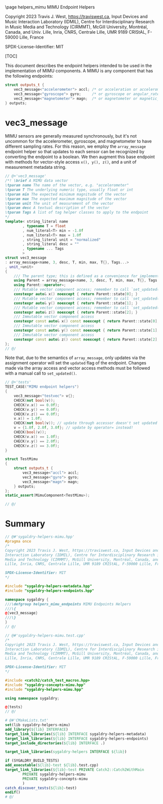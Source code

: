 \page helpers_mimu MIMU Endpoint Helpers

Copyright 2023 Travis J. West, https://traviswest.ca, Input Devices and Music
Interaction Laboratory (IDMIL), Centre for Interdisciplinary Research in Music
Media and Technology (CIRMMT), McGill University, Montréal, Canada, and Univ.
Lille, Inria, CNRS, Centrale Lille, UMR 9189 CRIStAL, F-59000 Lille, France

SPDX-License-Identifier: MIT

[TOC]

This document describes the endpoint helpers intended to be used in the
implementation of MIMU components. A MIMU is any component that has the
following endpoints:

```cpp
struct outputs_t {
    vec3_message<"accelerometer"> accl; /* or acceleration or accelerometer or accel or a */
    vec3_message<"gyroscope"> gyro;     /* or gyroscope or angular_rate or g */
    vec3_message<"magnetometer"> magn;  /* or magnetometer or magnetic_field or m */
} outputs;
```

# vec3_message

MIMU sensors are generally measured synchronously, but it's not uncommon for
the accelerometer, gyroscope, and magnetometer to have different sampling
rates. For this reason, we employ the `array_message` endpoint helper so that
updates to each sensor can be recognized by converting the endpoint to a
boolean. We then augment this base endpoint with methods for vector-style
access `x(), y(), z()`, and a unit of measurement metadata string.

```cpp
// @+'vec3_message'
/*! \brief A MIMU data vector
\tparam name The name of the vector, e.g. "accelerometer"
\tparam T The underlying numeric type, usually float or int
\tparam min The expected minimum magnitude of the vector
\tparam max The expected maximum magnitude of the vector
\tparam unit The unit of measurement of the vector
\tparam desc A textual description of the vector
\tparam Tags A list of tag helper classes to apply to the endpoint
*/
template< string_literal name
        , typename T = float
        , num_literal<T> min = -1.0f
        , num_literal<T> max = 1.0f
        , string_literal unit = "normalized"
        , string_literal desc = ""
        , typename ... Tags
        >
struct vec3_message
: array_message<name, 3, desc, T, min, max, T{}, Tags...>
, unit_<unit>
{
    /// The parent type; this is defined as a convenience for implementation and shouldn't be treated as part of the public API
    using Parent = array_message<name, 3, desc, T, min, max, T{}, Tags...>;
    using Parent::operator=;
    /// Mutable vector component access; remember to call `set_updated()` if you change the value of the vector.
    constexpr auto& x() noexcept { return Parent::state[0]; }
    /// Mutable vector component access; remember to call `set_updated()` if you change the value of the vector.
    constexpr auto& y() noexcept { return Parent::state[1]; }
    /// Mutable vector component access; remember to call `set_updated()` if you change the value of the vector.
    constexpr auto& z() noexcept { return Parent::state[2]; }
    /// Immutable vector component access
    constexpr const auto& x() const noexcept { return Parent::state[0]; }
    /// Immutable vector component access
    constexpr const auto& y() const noexcept { return Parent::state[1]; }
    /// Immutable vector component access
    constexpr const auto& z() const noexcept { return Parent::state[2]; }
};
// @/
```
Note that, due to the semantics of `array_message`, only updates via the
assignment operator will set the `updated` flag of the endpoint. Changes
made via the array access and vector access methods must be followed with
a manual call to `set_updated()`.

```cpp
// @+'tests'
TEST_CASE("MIMU endpoint helpers")
{
    vec3_message<"testvec"> v{};
    CHECK(not bool(v));
    CHECK(v.x() == 0.0f);
    CHECK(v.y() == 0.0f);
    CHECK(v.z() == 0.0f);
    v.x() = 1.0f;
    CHECK(not bool(v)); // update through accessor doesn't set updated flag
    v = {1.0f, 2.0f, 3.0f}; // update by operator= instead!
    CHECK(bool(v));
    CHECK(v.x() == 1.0f);
    CHECK(v.y() == 2.0f);
    CHECK(v.z() == 3.0f);
}

struct TestMimu
{
    struct outputs_t {
        vec3_message<"accl"> accl;
        vec3_message<"gyro"> gyro;
        vec3_message<"magn"> magn;
    } outputs;
};
static_assert(MimuComponent<TestMimu>);

// @/
```

# Summary

```cpp
// @#'sygaldry-helpers-mimu.hpp'
#pragma once
/*
Copyright 2023 Travis J. West, https://traviswest.ca, Input Devices and Music
Interaction Laboratory (IDMIL), Centre for Interdisciplinary Research in Music
Media and Technology (CIRMMT), McGill University, Montréal, Canada, and Univ.
Lille, Inria, CNRS, Centrale Lille, UMR 9189 CRIStAL, F-59000 Lille, France

SPDX-License-Identifier: MIT
*/

#include "sygaldry-helpers-metadata.hpp"
#include "sygaldry-helpers-endpoints.hpp"

namespace sygaldry {
///\defgroup helpers_mimu_endpoints MIMU Endpoints Helpers
///\{
@{vec3_message}
///\}
}
// @/

// @#'sygaldry-helpers-mimu.test.cpp'
/*
Copyright 2023 Travis J. West, https://traviswest.ca, Input Devices and Music
Interaction Laboratory (IDMIL), Centre for Interdisciplinary Research in Music
Media and Technology (CIRMMT), McGill University, Montréal, Canada, and Univ.
Lille, Inria, CNRS, Centrale Lille, UMR 9189 CRIStAL, F-59000 Lille, France

SPDX-License-Identifier: MIT
*/

#include <catch2/catch_test_macros.hpp>
#include "sygaldry-concepts-mimu.hpp"
#include "sygaldry-helpers-mimu.hpp"

using namespace sygaldry;

@{tests}
// @/
```

```cmake
# @#'CMakeLists.txt'
set(lib sygaldry-helpers-mimu)
add_library(${lib} INTERFACE)
target_link_libraries(${lib} INTERFACE sygaldry-helpers-metadata)
target_link_libraries(${lib} INTERFACE sygaldry-helpers-endpoints)
target_include_directories(${lib} INTERFACE .)

target_link_libraries(sygaldry-helpers INTERFACE ${lib})

if (SYGALDRY_BUILD_TESTS)
add_executable(${lib}-test ${lib}.test.cpp)
target_link_libraries(${lib}-test PRIVATE Catch2::Catch2WithMain
        PRIVATE sygaldry-helpers-mimu
        PRIVATE sygaldry-concepts-mimu
        )
catch_discover_tests(${lib}-test)
endif()
# @/
```
